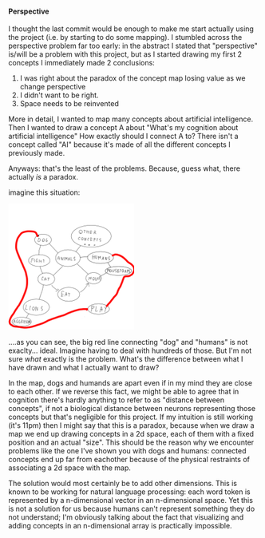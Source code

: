 #### Perspective
I thought the last commit would be enough to make me start actually using the project (i.e. by starting to do some mapping).
I stumbled across the perspective problem far too early:
in the abstract I stated that "perspective" is/will be a problem with this project, but as I started drawing my first 2 concepts I immediately made 2 conclusions:

1. I was right about the paradox of the concept map losing value as we change perspective
2. I didn't want to be right.
3. Space needs to be reinvented

More in detail, I wanted to map many concepts about artificial intelligence. Then I wanted to draw a concept A about "What's my cognition about artificial intelligence"
How exactly should I connect A to? 
There isn't a concept called "AI" because it's made of all the different concepts I previously made. 

Anyways: that's the least of the problems. 
Because, guess what, there actually *is* a paradox.

imagine this situation:

<img src="https://github.com/dennisorlando/lifemap/blob/main/map0.png" width=50% height=50%>

....as you can see, the big red line connecting "dog" and "humans" is not exaclty... ideal. Imagine having to deal with hundreds of those. 
But I'm not sure *what* exactly is the problem. What's the difference between what I have drawn and what I actually want to draw?

In the map, dogs and humands are apart even if in my mind they are close to each other. 
If we reverse this fact, we might be able to agree that in cognition there's hardly anything to refer to as "distance between concepts", if not a biological distance
between neurons representing those concepts but that's negligible for this project.
If my intuition is still working (it's 11pm) then I might say that this is a paradox, because when we draw a map we end up drawing concepts in a 2d space, each of
them with a fixed position and an actual "size".
This should be the reason why we encounter problems like the one I've shown you with dogs and humans:
connected concepts end up far from eachother because of the physical restraints of associating a 2d space with the map. 

The solution would most certainly be to add other dimensions. This is known to be working for natural language processing: each word token is represented by a
n-dimensional vector in an n-dimensional space.
Yet this is not a solution for us because humans can't represent something they do not understand; I'm obviously talking about the fact that visualizing
and adding concepts in an n-dimensional array is practically impossible. 
